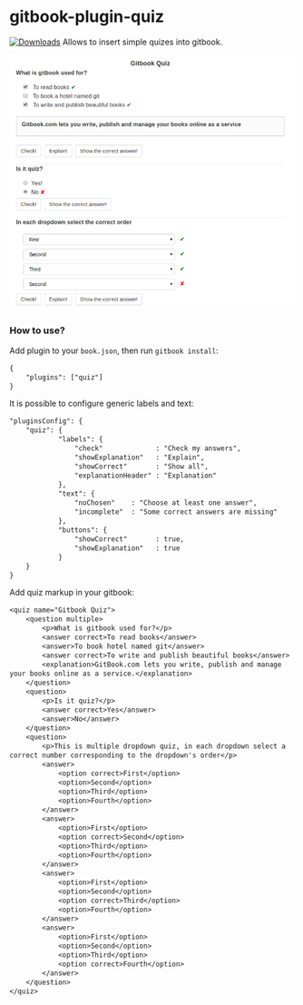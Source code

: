 # gitbook-plugin-quiz
<a href="https://www.npmjs.com/package/gitbook-plugin-addcssjs"><img src="https://img.shields.io/npm/dt/gitbook-plugin-quiz.svg" alt="Downloads"></a>
Allows to insert simple quizes into gitbook.

![Link](screenshot.png)

### How to use?

Add plugin to your `book.json`, then run `gitbook install`:

```
{
    "plugins": ["quiz"]
}
```

It is possible to configure generic labels and text:

```
"pluginsConfig": {
    "quiz": {
            "labels": {
                "check"             : "Check my answers",
                "showExplanation"   : "Explain", 
                "showCorrect"       : "Show all",   
                "explanationHeader" : "Explanation"
            },
            "text": {
                "noChosen"    : "Choose at least one answer",  
                "incomplete"  : "Some correct answers are missing" 
            },
            "buttons": {
                "showCorrect"       : true, 
                "showExplanation"   : true 
            }
    }
}
```

Add quiz markup in your gitbook:

```
<quiz name="Gitbook Quiz">
    <question multiple>
        <p>What is gitbook used for?</p>
        <answer correct>To read books</answer>
        <answer>To book hotel named git</answer>
        <answer correct>To write and publish beautiful books</answer>
        <explanation>GitBook.com lets you write, publish and manage your books online as a service.</explanation>
    </question>
    <question>
        <p>Is it quiz?</p>
        <answer correct>Yes</answer>
        <answer>No</answer>
    </question>
    <question>
        <p>This is multiple dropdown quiz, in each dropdown select a correct number corresponding to the dropdown's order</p>
        <answer>
            <option correct>First</option>
            <option>Second</option>
            <option>Third</option>
            <option>Fourth</option>
        </answer>
        <answer>
            <option>First</option>
            <option correct>Second</option>
            <option>Third</option>
            <option>Fourth</option>
        </answer>
        <answer>
            <option>First</option>
            <option>Second</option>
            <option correct>Third</option>
            <option>Fourth</option>
        </answer>
        <answer>
            <option>First</option>
            <option>Second</option>
            <option>Third</option>
            <option correct>Fourth</option>
        </answer>
    </question>
</quiz>
```
